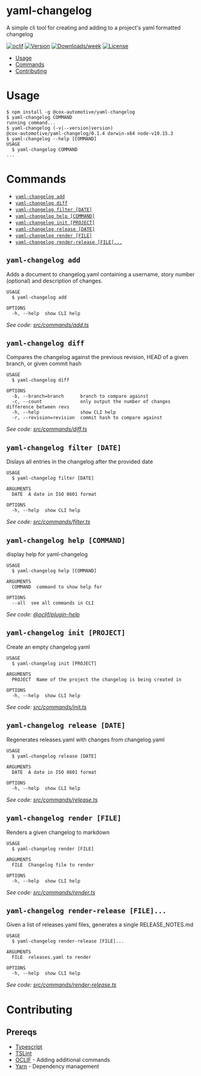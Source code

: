 yaml-changelog <!-- omit in toc -->
==============

A simple cli tool for creating and adding to a project&#39;s yaml formatted changelog

[![oclif](https://img.shields.io/badge/cli-oclif-brightgreen.svg)](https://oclif.io)
[![Version](https://img.shields.io/npm/v/yaml-changelog.svg)](https://www.npmjs.com/package/@cox-automotive/yaml-changelog)
[![Downloads/week](https://img.shields.io/npm/dw/yaml-changelog.svg)](https://www.npmjs.com/package/@cox-automotive/yaml-changelog)
[![License](https://img.shields.io/npm/l/yaml-changelog.svg)](https://github.com/Cox-Automotive/yaml-changelog/blob/master/LICENSE)

<!-- toc -->
* [Usage](#usage)
* [Commands](#commands)
* [Contributing](#contributing)
<!-- tocstop -->
# Usage
<!-- usage -->
```sh-session
$ npm install -g @cox-automotive/yaml-changelog
$ yaml-changelog COMMAND
running command...
$ yaml-changelog (-v|--version|version)
@cox-automotive/yaml-changelog/0.1.4 darwin-x64 node-v10.15.3
$ yaml-changelog --help [COMMAND]
USAGE
  $ yaml-changelog COMMAND
...
```
<!-- usagestop -->
# Commands
<!-- commands -->
* [`yaml-changelog add`](#yaml-changelog-add)
* [`yaml-changelog diff`](#yaml-changelog-diff)
* [`yaml-changelog filter [DATE]`](#yaml-changelog-filter-date)
* [`yaml-changelog help [COMMAND]`](#yaml-changelog-help-command)
* [`yaml-changelog init [PROJECT]`](#yaml-changelog-init-project)
* [`yaml-changelog release [DATE]`](#yaml-changelog-release-date)
* [`yaml-changelog render [FILE]`](#yaml-changelog-render-file)
* [`yaml-changelog render-release [FILE]...`](#yaml-changelog-render-release-file)

## `yaml-changelog add`

Adds a document to changelog.yaml containing a username, story number (optional) and description of changes.

```
USAGE
  $ yaml-changelog add

OPTIONS
  -h, --help  show CLI help
```

_See code: [src/commands/add.ts](https://github.com/Cox-Automotive/yaml-changelog/blob/v0.1.4/src/commands/add.ts)_

## `yaml-changelog diff`

Compares the changelog against the previous revision, HEAD of a given branch, or given commit hash

```
USAGE
  $ yaml-changelog diff

OPTIONS
  -b, --branch=branch      branch to compare against
  -c, --count              only output the number of changes difference between revs
  -h, --help               show CLI help
  -r, --revision=revision  commit hash to compare against
```

_See code: [src/commands/diff.ts](https://github.com/Cox-Automotive/yaml-changelog/blob/v0.1.4/src/commands/diff.ts)_

## `yaml-changelog filter [DATE]`

Dislays all entries in the changelog after the provided date

```
USAGE
  $ yaml-changelog filter [DATE]

ARGUMENTS
  DATE  A date in ISO 8601 format

OPTIONS
  -h, --help  show CLI help
```

_See code: [src/commands/filter.ts](https://github.com/Cox-Automotive/yaml-changelog/blob/v0.1.4/src/commands/filter.ts)_

## `yaml-changelog help [COMMAND]`

display help for yaml-changelog

```
USAGE
  $ yaml-changelog help [COMMAND]

ARGUMENTS
  COMMAND  command to show help for

OPTIONS
  --all  see all commands in CLI
```

_See code: [@oclif/plugin-help](https://github.com/oclif/plugin-help/blob/v2.1.6/src/commands/help.ts)_

## `yaml-changelog init [PROJECT]`

Create an empty changelog.yaml

```
USAGE
  $ yaml-changelog init [PROJECT]

ARGUMENTS
  PROJECT  Name of the project the changelog is being created in

OPTIONS
  -h, --help  show CLI help
```

_See code: [src/commands/init.ts](https://github.com/Cox-Automotive/yaml-changelog/blob/v0.1.4/src/commands/init.ts)_

## `yaml-changelog release [DATE]`

Regenerates releases.yaml with changes from changelog.yaml

```
USAGE
  $ yaml-changelog release [DATE]

ARGUMENTS
  DATE  A date in ISO 8601 format

OPTIONS
  -h, --help  show CLI help
```

_See code: [src/commands/release.ts](https://github.com/Cox-Automotive/yaml-changelog/blob/v0.1.4/src/commands/release.ts)_

## `yaml-changelog render [FILE]`

Renders a given changelog to markdown

```
USAGE
  $ yaml-changelog render [FILE]

ARGUMENTS
  FILE  Changelog file to render

OPTIONS
  -h, --help  show CLI help
```

_See code: [src/commands/render.ts](https://github.com/Cox-Automotive/yaml-changelog/blob/v0.1.4/src/commands/render.ts)_

## `yaml-changelog render-release [FILE]...`

Given a list of releases.yaml files, generates a single RELEASE_NOTES.md

```
USAGE
  $ yaml-changelog render-release [FILE]...

ARGUMENTS
  FILE  releases.yaml to render

OPTIONS
  -h, --help  show CLI help
```

_See code: [src/commands/render-release.ts](https://github.com/Cox-Automotive/yaml-changelog/blob/v0.1.4/src/commands/render-release.ts)_
<!-- commandsstop -->
# Contributing
<!-- contribute -->
## Prereqs
- [Typescript](https://www.typescriptlang.org/)
- [TSLint](https://palantir.github.io/tslint/)
- [OCLIF](https://github.com/oclif/oclif) - Adding additional commands
- [Yarn](https://yarnpkg.com/en/) - Dependency management
<!-- contributestop -->
